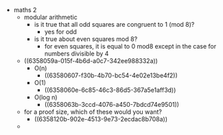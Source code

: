 - maths 2
	- modular arithmetic
		- is it true that all odd squares are congruent to 1 (mod 8)?
			- yes for odd
		- is  it true about even squares mod 8?
			- for even squares, it is equal to 0 mod8 except in the case for numbers divisible by 4
	- ((6358059a-015f-4b6d-a0c7-342ee988332a))
		- O(n)
			- ((63580607-f30b-4b70-bc54-4e02e13be4f2))
		- O(1)
			- ((6358060e-6c85-46c3-86d5-367a5e1aff3d))
		- O(log n)
			- ((6358063b-3ccd-4076-a450-7bdcd74e9501))
	- for a proof size, which of these would you want?
		- ((6358120b-902e-4513-9e73-2ecdac8b708a))
	-